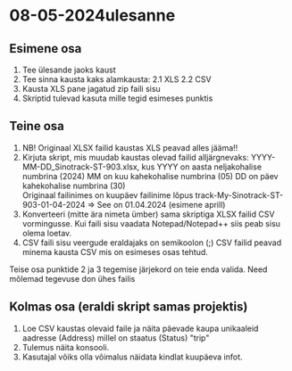 # 08-05-2024ulesanne

Esimene osa
---------
1. Tee ülesande jaoks kaust
2. Tee sinna kausta kaks alamkausta:
	2.1 XLS
	2.2 CSV
3. Kausta XLS pane jagatud zip faili sisu
4. Skriptid tulevad kasuta mille tegid esimeses punktis


Teine osa
---------
1. NB! Originaal XLSX failid kaustas XLS peavad alles jääma!!
2. Kirjuta skript, mis muudab kaustas olevad failid alljärgnevaks:
	YYYY-MM-DD_Sinotrack-ST-903.xlsx, 
	kus YYYY on aasta neljakohalise numbrina (2024)
	MM on kuu kahekohalise numbrina (05)
	DD on päev kahekohalise numbrina (30)	
	Originaal failinimes on kuupäev failinime lõpus
	track-My-Sinotrack-ST-903-01-04-2024 => See on 01.04.2024 (esimene aprill)
3. Konverteeri (mitte ära nimeta ümber) sama skriptiga XLSX failid CSV vormingusse. Kui faili sisu vaadata Notepad/Notepad++ siis peab sisu olema loetav. 
4. CSV faili sisu veergude eraldajaks on semikoolon (;)
CSV failid peavad minema kausta CSV mis on esimeses osas tehtud.

Teise osa punktide 2 ja 3 tegemise järjekord on teie enda valida. Need mõlemad tegevuse don ühes failis

Kolmas osa (eraldi skript samas projektis)
----------
1. Loe CSV kaustas olevaid faile ja näita päevade kaupa unikaaleid aadresse (Address) millel on staatus (Status) "trip"
2. Tulemus näita konsooli.
3. Kasutajal võiks olla võimalus näidata kindlat kuupäeva infot.
